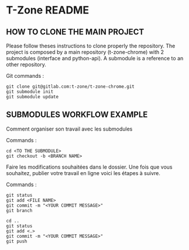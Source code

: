 # T-Zone README

## HOW TO CLONE THE MAIN PROJECT

Please follow theses instructions to clone properly the repository.
The project is composed by a main repository (t-zone-chrome) with 2 submodules (interface and python-api).
A submodule is a reference to an other repository.

Git commands :
```
git clone git@gitlab.com:t-zone/t-zone-chrome.git
git submodule init
git submodule update
```

## SUBMODULES WORKFLOW EXAMPLE

Comment organiser son travail avec les submodules

Commands :
```
cd <TO THE SUBMODULE>
git checkout -b <BRANCH NAME>
```

Faire les modifications souhaitées dans le dossier.
Une fois que vous souhaitez, publier votre travail en ligne voici les étapes à suivre.

Commands :
```
git status
git add <FILE NAME>
git commit -m "<YOUR COMMIT MESSAGE>"
git branch

cd ..
git status
git add <.>
git commit -m "<YOUR COMMIT MESSAGE>"
git push
```

